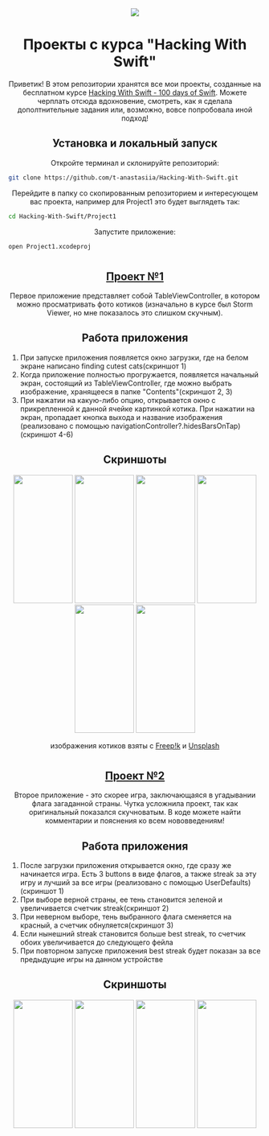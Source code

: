 <div align="center">
  <img src="https://lithiumhammer.wordpress.com/wp-content/uploads/2018/10/tumblr_p4q6s0bdmv1si01xjo1_500.gif">
</div>

<h1 align=center>Проекты с курса "Hacking With Swift"</h1>
<p align="center">Приветик! В этом репозитории хранятся все мои проекты, созданные на бесплатном курсе <a href="https://www.hackingwithswift.com/100">Hacking With Swift - 100 days of Swift</a>. Можете черплать отсюда вдохновение, смотреть, как я сделала дополтнительные задания или, возможно, вовсе попробовала иной подход!</p>

<h2 align="center">Установка и локальный запуск</h2>
<p align="center">
  Откройте терминал и склонируйте репозиторий:
</p>

  ```bash
  git clone https://github.com/t-anastasiia/Hacking-With-Swift.git
  ```
<p align="center">
  Перейдите в папку со скопированным репозиторием и интересующем вас проекта, например для Project1 это будет выглядеть так:
</p>

  ```bash
  cd Hacking-With-Swift/Project1
  ```
<p align="center">
  Запустите приложение:
</p>

  ```bash
  open Project1.xcodeproj
  ```
<h1></h1>
<h2 align="center"><a href=https://github.com/t-anastasiia/Hacking-With-Swift/tree/main/Project1>Проект №1</a></h2>
<p align="center">Первое приложение представляет собой TableViewController, в котором можно просматривать фото котиков (изначально в курсе был Storm Viewer, но мне показалось это слишком скучным).</p>

<h2 align="center">Работа приложения</h2>
<ol type="1" align="left">
  <li>При запуске приложения появляется окно загрузки, где на белом экране написано finding cutest cats(скриншот 1)</li>
  <li>Когда приложение полностью прогружается, появляется начальный экран, состоящий из TableViewController, где можно выбрать изображение, хранящееся в папке "Сontents"(скриншот 2, 3)</li>
  <li>При нажатии на какую-либо опцию, открывается окно с прикрепленной к данной ячейке картинкой котика. При нажатии на экран, пропадает кнопка выхода и название изображения (реализовано с помощью navigationController?.hidesBarsOnTap)(скриншот 4-6)</li>
</ol>

<h2 align="center">Скриншоты</h2>
<div align="center">
  <img src="https://github.com/t-anastasiia/Hacking-With-Swift/assets/121961781/c3ffa3cc-6869-4248-bf40-61af116c51f8" width="118" height="255">
  <img src="https://github.com/t-anastasiia/Hacking-With-Swift/assets/121961781/27d3844c-cb99-449e-9077-46ffb795a4f1" width="118" height="255">
  <img src="https://github.com/t-anastasiia/Hacking-With-Swift/assets/121961781/37219cb2-3bc8-4869-bf16-af947f699d75" width="118" height="255">
  <img src="https://github.com/t-anastasiia/Hacking-With-Swift/assets/121961781/d1d390bb-9a0e-44a5-abc1-150bf5ed1967" width="118" height="255">
  <img src="https://github.com/t-anastasiia/Hacking-With-Swift/assets/121961781/bc15bc97-165f-4f56-964f-d22c56a4321e" width="118" height="255">
  <img src="https://github.com/t-anastasiia/Hacking-With-Swift/assets/121961781/d7cdcaf4-1832-40da-bee0-3ce03b214fdd" width="118" height="255">
</div>
  
<p align="center">изображения котиков взяты с <a href="https://www.freepik.com/">Freep!k</a> и <a href="https://unsplash.com/images/animals/cat">Unsplash</a></p>

<h1></h1>

<h2 align="center"><a href=https://github.com/t-anastasiia/Hacking-With-Swift/tree/main/Project2>Проект №2</a></h2>
<p align="center">Второе приложение - это скорее игра, заключающаяся в угадывании флага загаданной страны. Чутка усложнила проект, так как оригинальный показался скучноватым. В коде можете найти комментарии и пояснения ко всем нововведениям!</p>

<h2 align="center">Работа приложения</h2>
<ol type="1" align="left">
  <li>После загрузки приложения открывается окно, где сразу же начинается игра. Есть 3 buttons в виде флагов, а также streak за эту игру и лучший за все игры (реализовано с помощью UserDefaults)(скриншот 1)</li>
  <li>При выборе верной страны, ее тень становится зеленой и увеличивается счетчик streak(скриншот 2)</li>
  <li>При неверном выборе, тень выбранного флага сменяется на красный, а счетчик обнуляется(скриншот 3)</li>
  <li>Если нынешний streak становится больше best streak, то счетчик обоих увеличивается до следующего фейла</li>
  <li>При повторном запуске приложения best streak будет показан за все предыдущие игры на данном устройстве</li>
</ol>

<h2 align="center">Скриншоты</h2>
<div align="center">
  <img src="https://github.com/t-anastasiia/Hacking-With-Swift/assets/121961781/bda740f1-d2bf-4317-9db9-77b317e29abc" width="118" height="255">
  <img src="https://github.com/t-anastasiia/Hacking-With-Swift/assets/121961781/49859303-f40b-4806-b94f-e562c5b77962" width="118" height="255">
  <img src="https://github.com/t-anastasiia/Hacking-With-Swift/assets/121961781/8aaec236-719b-42f0-a65b-f6b574b7cb99" width="118" height="255">
  <img src="https://github.com/t-anastasiia/Hacking-With-Swift/assets/121961781/e2e19cc2-05ff-4de1-b3c9-5e8a395f8893" width="118" height="255">
</div>
